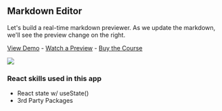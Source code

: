 ## Markdown Editor

Let's build a real-time markdown previewer. As we update the markdown, we'll see the preview change on the right.

[View Demo](https://391jg.codesandbox.io/) - [Watch a Preview](https://learn.chrisoncode.io/courses/10-react-apps-series-a/348621-02-markdown-editor/992079-00-markdown-editor-preview) - [Buy the Course](https://MakeReactApps.com/?utm_source=github.com&utm_medium=readme)

[![](https://scotch-res.cloudinary.com/video/upload/vs_50,dl_200,e_loop/v1592352061/02_-_markdown_editor_sqfqzz.gif)](https://learn.chrisoncode.io/courses/10-react-apps-series-a/348621-02-markdown-editor/992079-00-markdown-editor-preview)

### React skills used in this app

- React state w/ useState()
- 3rd Party Packages
